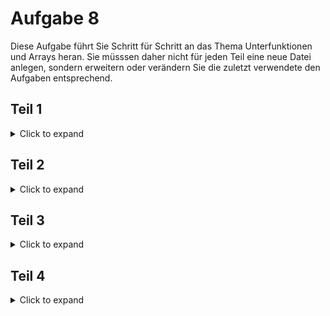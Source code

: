 # Aufgabe 8

Diese Aufgabe führt Sie Schritt für Schritt an das Thema Unterfunktionen und Arrays heran.
Sie müsssen daher nicht für jeden Teil eine neue Datei anlegen, sondern erweitern oder verändern Sie die zuletzt verwendete den Aufgaben entsprechend.

## Teil 1
<details>
<summary>Click to expand</summary>

Erstellen Sie ein Feld von 10 int-Werten und Initialisieren Sie das Feld mit beliebigen Daten.
Berechnen Sie die Summe aller Feldelemente und geben Sie die Summe aus.
Berechnen Sie den Mittelwert aller Feldelemente und geben Sie diesen aus.
Ermitteln Sie das größte Feldelement und geben Sie dessen Position und Wert aus.
Das alles soll in der Hauptfunktion geschrieben werden.

Hier nochmal in Kurzform:
- [ ] Feld Initialisieren
- [ ] Summe berechnen
- [ ] Mittelwert berechnen
- [ ] Größtes Feldelement suchen




### Tip 1 - Summeberechnen
<details>
<summary>Click to expand</summary>
  
Berechne die Summe des Feldes mit hilfe einer for() oder while() Schleife.


</details>



### Tip 2 - Feldelement
<details>
<summary>Click to expand</summary>

Lass eine Zählschleife laufen und überprüfe welcher Wert kleiner bzw größer ist und speicher den Wert und die Stelle zB. in einer Hilfsvariable.

</details>

</details>



## Teil 2

<details>
<summary>Click to expand</summary>

Ihr Programm soll nun so erweitert/verändert werden, dass die unten aufgelisteten Aufgaben in Unterfunktionen stehen.

- [ ] Summe berechnen
- [ ] Mittelwert berechnen
- [ ] Größtes Feldelement und Stelle suchen

Die Unterfunktionen sollen sollten diese Form aufweisen:
>  int summe (int [10])
>  

> float mittelwert (int [10])
> 

> int maximum (int [10], int*)
> 

</details>


## Teil 3

<details>
<summary>Click to expand</summary>
  Erweitern Sie nun Ihr Programm um die aufgelistetetn Aufgaben.
  Diese sollen ebenfalls als Unterfunktionen in Ihrem Programm stehen.
  

### Feld einlesen
  
  Der Benutzer soll ein beliebiges 10er Feld (Integer)
  (siehe Aufgabe 8, Teil 1) über die Tastatur eingeben können.
  
  > void feld_einlesen(int [10])
  > 


### Feld ausgeben

Entwickeln Sie ein Unterprogramm, um ein 10er Feld am Bildschirm anzeigen zu können.

>void feld_ausgeben (int [10])
>

### Feld berechenen

Berechnen Sie für das vom Benutzer eingegebene Feld die Summe, den Mittelwert, das größte Feldelement und zeigen Sie das Feld an.
Benutzen Sie dafür die Unterprogramme aus 8.2


  </details>
  
  
  ## Teil 4

<details>
<summary>Click to expand</summary>
  
  Erweitern Sie Ihr Programm um ein weiteres Unterprogramm, welches das Feld sortiert.
  
  > void feld_sortieren (int[10])
  > 

Geben Sie das Feld vor und nach dem sortieren aus.


### Tip 1 (Info) - Felder sortieren
<details>
<summary>Click to expand</summary>
_Sortieren von Feldern ist ein ganz wichtiger Bestandteilder Programmiernug. 
Zu diesem Thema gibt es gleich eine gnaze Reihe an Verfahren, die sich in Komplexität und
Geschwindigkeit sehr unterscheiden._

Der hier vorgestellte Algorithmus ist der 'Selection-sort'.
Der Algorithmus ist vergleichsweise langsam, aber einfach.
Man braucht 2 ineinander geschachtzelte Schleifen.

   >   Bsp: mit 5 Werten: f[0]...f[4] enthalten 10 5 2 1 7
   >   1. Durchlauf i=0
   >   i:0    j: läuft von 1 bis 4. Falls f[j] kleiner als f[i] ist, dann tausche beide Werte
   >   i=0  j=1;  10 5 2 1 7 -> f[1]=5  <   f[0]=10 -> tasuche: 5 und 10
   >   i=0  j=2;  5 10 2 1 7 -> f[2]=2  <   f[0]=5 -> tasuche: 5 und 2
   >   i=0  j=3;  2 10 5 1 7 -> f[3]=1  <   f[0]=2 -> tasuche: 2 und 1
   >   i=0  j=4;  1 10 5 2 7 -> f[4]=7  <   f[0]=1 _Nein_ -> nicht tauschen
   >   f[0] ist das kleinste Element, weiter mit den restlichen Elementen
   >
   >   2. Durchlauf i=1
   >   i:i    j: läuft von 2 bis 4. Falls f[j] kleiner als f[i] ist, dann tausche beide Werte
   >   i=1  j=2;  1 10 5 2 7 -> f[2]=5  <   f[1]=10 -> tasuche: 5 und 10
   >   i=1  j=3;  5 10 2 1 7 -> f[3]=2  <   f[1]=2 -> tasuche: 5 und 2
   >   i=1  j=4;  2 10 5 1 7 -> f[4]=7  <   f[1]=2 _Nein_ -> nicht tauschen
   >   f[0] und f[1] sind sortiert, weiter mit dem Rest
   >   ........... 

  
  </details>
  </details>
